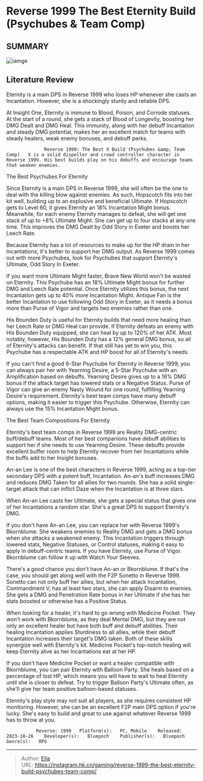 # Reverse 1999 The Best Eternity Build (Psychubes &amp; Team Comp)


## SUMMARY 

![iamge](https://static1.srcdn.com/wordpress/wp-content/uploads/2023/11/reverse-1999-the-best-eternity-build-psychubes-team-comp.jpg)

## Literature Review

Eternity is a main DPS in Reverse 1999 who loses HP whenever she casts an Incantation. However, she is a shockingly sturdy and reliable DPS.





At Insight One, Eternity is immune to Blood, Poison, and Corrode statuses. At the start of a round, she gets a stack of Blood of Longevity, boosting her DMG Dealt and DMG Heal. This immunity, along with her debuff Incantation and steady DMG potential, makes her an excellent match for teams with steady healers, weak enemy bonuses, and debuff perks.




                  Reverse 1999: The Best X Build (Psychubes &amp; Team Comp)   X is a solid dispeller and crowd controller character in Reverse 1999. His best builds play on his debuffs and encourage teams that weaken enemies.   


 The Best Psychubes For Eternity 
          

Since Eternity is a main DPS in Reverse 1999, she will often be the one to deal with the killing blow against enemies. As such, Hopscotch fits into her kit well, building up to an explosive and beneficial Ultimate. If Hopscotch gets to Level 60, it gives Eternity an 18% Incantation Might bonus. Meanwhile, for each enemy Eternity manages to defeat, she will get one stack of up to &#43;8% Ultimate Might. She can get up to four stacks at any one time. This improves the DMG Dealt by Odd Story in Exeter and boosts her Leech Rate.






Because Eternity has a lot of resources to make up for the HP drain in her Incantations, it&#39;s better to support her DMG output. As Reverse 1999 comes out with more Psychubes, look for Psychubes that support Eternity&#39;s Ultimate, Odd Story In Exeter.




If you want more Ultimate Might faster, Brave New World won&#39;t be wasted on Eternity. This Psychube has an 18% Ultimate Might bonus for further DMG and Leech Rate potential. Once Eternity utilizes this bonus, the next Incantation gets up to 40% more Incantation Might. Antique Fan is the better Incantation to use following Odd Story in Exeter, as it needs a bonus more than Purse of Vigor and targets two enemies rather than one.

His Bounden Duty is useful for Eternity builds that need more healing than her Leech Rate or DMG Heal can provide. If Eternity defeats an enemy with His Bounden Duty equipped, she can heal by up to 120% of her ATK. Most notably, however, His Bounden Duty has a 12% general DMG bonus, so all of Eternity&#39;s attacks can benefit. If that still has yet to win you, this Psychube has a respectable ATK and HP boost for all of Eternity&#39;s needs.




If you can&#39;t find a good 6-Star Psychube for Eternity in Reverse 1999, you can always pair her with Yearning Desire, a 5-Star Psychube with an Amplification based on debuffs. Yearning Desire gives up to a 16% DMG bonus if the attack target has lowered stats or a Negative Status. Purse of Vigor can give an enemy Nasty Wound for one round, fulfilling Yearning Desire&#39;s requirement. Eternity&#39;s best team comps have many debuff options, making it easier to trigger this Psychube. Otherwise, Eternity can always use the 15% Incantation Might bonus.



 The Best Team Compositions For Eternity 
         

Eternity&#39;s best team comps in Reverse 1999 are Reality DMG-centric buff/debuff teams. Most of her best companions have debuff abilities to support her if she needs to use Yearning Desire. These debuffs provide excellent buffer room to help Eternity recover from her Incantations while the buffs add to her Insight bonuses.




An-an Lee is one of the best characters in Reverse 1999, acting as a top-tier secondary DPS with a potent buff, Incantation. An-an&#39;s buff increases DMG and reduces DMG Taken for all allies for two rounds. She has a solid single-target attack that can inflict Daze when the Incantation is at three stars.



When An-an Lee casts her Ultimate, she gets a special status that gives one of her Incantations a random star. She&#39;s a great DPS to support Eternity&#39;s DMG.




If you don&#39;t have An-an Lee, you can replace her with Reverse 1999&#39;s Bkornblume. She weakens enemies to Reality DMG and gets a DMG bonus when she attacks a weakened enemy. This Incantation triggers through lowered stats, Negative Statuses, or Control statuses, making it easy to apply in debuff-centric teams. If you have Eternity, use Purse of Vigor. Bkornblume can follow it up with Watch Your Sleeves.

There&#39;s a good chance you don&#39;t have An-an or Bkornblume. If that&#39;s the case, you should get along well with the F2P Sonetto in Reverse 1999. Sonetto can not only buff her allies, but when her attack Incantation, Commandment V, has at least two stars, she can apply Disarm to enemies. She gets a DMG and Penetration Rate bonus in her Ultimate if she has her stats boosted or otherwise has a Positive Status.




When looking for a healer, it&#39;s hard to go wrong with Medicine Pocket. They won&#39;t work with Bkornblume, as they deal Mental DMG, but they are not only an excellent healer but have both buff and debuff abilities. Their healing Incantation applies Sturdiness to all allies, while their debuff Incantation increases their target&#39;s DMG taken. Both of these skills synergize well with Eternity&#39;s kit. Medicine Pocket&#39;s top-notch healing will keep Eternity alive as her Incantations eat at her HP.

If you don&#39;t have Medicine Pocket or want a healer compatible with Bkornblume, you can pair Eternity with Balloon Party. She heals based on a percentage of lost HP, which means you will have to wait to heal Eternity until she is closer to defeat. Try to trigger Balloon Party&#39;s Ultimate often, as she&#39;ll give her team positive balloon-based statuses.

Eternity&#39;s play style may not suit all players, as she requires consistent HP monitoring. However, she can be an excellent F2P main DPS option if you&#39;re lucky. She&#39;s easy to build and great to use against whatever Reverse 1999 has to throw at you.




               Reverse: 1999   Platform(s):   PC, Mobile    Released:   2023-10-26    Developer(s):   Bluepoch    Publisher(s):   Bluepoch    Genre(s):   RPG      

---

> Author: [Ella](https://instagram.hk.cn/)  
> URL: https://instagram.hk.cn/gaming/reverse-1999-the-best-eternity-build-psychubes-team-comp/  

